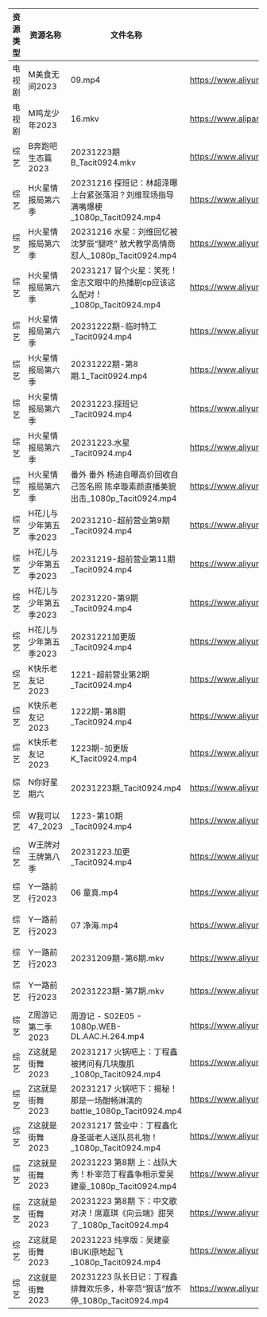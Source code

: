 | 资源类型 | 资源名称          | 文件名称                                                    | 分享链接                                      | 更新时间                |
| ---- | ------------- | ------------------------------------------------------- | ----------------------------------------- | ------------------- |
| 电视剧  | M美食无间2023     | 09.mp4                                                  | https://www.aliyundrive.com/s/gGLnmrzF2iW | 2023-12-24 00:05:18 |
| 电视剧  | M鸣龙少年2023     | 16.mkv                                                  | https://www.alipan.com/s/2HR7qxnbZ7a      | 2023-12-24 00:05:20 |
| 综艺   | B奔跑吧生态篇2023   | 20231223期B_Tacit0924.mkv                                | https://www.aliyundrive.com/s/9mE7QU1mwc4 | 2023-12-24 00:05:41 |
| 综艺   | H火星情报局第六季     | 20231216 探班记：林超泽曝上台紧张落泪？刘维现场指导满嘴爆梗_1080p_Tacit0924.mp4  | https://www.aliyundrive.com/s/4azyom2fB4x | 2023-12-24 09:10:05 |
| 综艺   | H火星情报局第六季     | 20231216 水星：刘维回忆被沈梦辰“腿咚” 敖犬教学高情商怼人_1080p_Tacit0924.mp4  | https://www.aliyundrive.com/s/4azyom2fB4x | 2023-12-24 09:10:05 |
| 综艺   | H火星情报局第六季     | 20231217 冒个火星：笑死！金志文眼中的热播剧cp应该这么配对！_1080p_Tacit0924.mp4 | https://www.aliyundrive.com/s/4azyom2fB4x | 2023-12-24 09:10:05 |
| 综艺   | H火星情报局第六季     | 20231222期-临时特工_Tacit0924.mp4                            | https://www.aliyundrive.com/s/4azyom2fB4x | 2023-12-24 09:10:04 |
| 综艺   | H火星情报局第六季     | 20231222期-第8期.1_Tacit0924.mp4                           | https://www.aliyundrive.com/s/4azyom2fB4x | 2023-12-24 09:10:04 |
| 综艺   | H火星情报局第六季     | 20231223.探班记_Tacit0924.mp4                              | https://www.aliyundrive.com/s/4azyom2fB4x | 2023-12-24 09:10:04 |
| 综艺   | H火星情报局第六季     | 20231223.水星_Tacit0924.mp4                               | https://www.aliyundrive.com/s/4azyom2fB4x | 2023-12-24 09:10:03 |
| 综艺   | H火星情报局第六季     | 番外 番外 杨迪自曝高价回收自己签名照 陈卓璇素颜直播美貌出击_1080p_Tacit0924.mp4     | https://www.aliyundrive.com/s/4azyom2fB4x | 2023-12-24 09:10:03 |
| 综艺   | H花儿与少年第五季2023 | 20231210-超前营业第9期_Tacit0924.mp4                          | https://www.aliyundrive.com/s/Rb3k2hgSjHJ | 2023-12-24 09:10:08 |
| 综艺   | H花儿与少年第五季2023 | 20231219-超前营业第11期_Tacit0924.mp4                         | https://www.aliyundrive.com/s/Rb3k2hgSjHJ | 2023-12-24 09:10:08 |
| 综艺   | H花儿与少年第五季2023 | 20231220-第9期_Tacit0924.mp4                              | https://www.aliyundrive.com/s/Rb3k2hgSjHJ | 2023-12-24 09:10:08 |
| 综艺   | H花儿与少年第五季2023 | 20231221加更版_Tacit0924.mp4                               | https://www.aliyundrive.com/s/Rb3k2hgSjHJ | 2023-12-24 09:10:08 |
| 综艺   | K快乐老友记2023    | 1221-超前营业第2期_Tacit0924.mp4                              | https://www.aliyundrive.com/s/BxVL5bRR35N | 2023-12-24 09:10:11 |
| 综艺   | K快乐老友记2023    | 1222期-第8期_Tacit0924.mp4                                 | https://www.aliyundrive.com/s/BxVL5bRR35N | 2023-12-24 09:10:11 |
| 综艺   | K快乐老友记2023    | 1223期-加更版K_Tacit0924.mp4                                | https://www.aliyundrive.com/s/BxVL5bRR35N | 2023-12-24 09:10:11 |
| 综艺   | N你好星期六        | 20231223期_Tacit0924.mp4                                 | https://www.aliyundrive.com/s/QGPr3eRo3pE | 2023-12-24 09:10:16 |
| 综艺   | W我可以47_2023   | 1223-第10期_Tacit0924.mp4                                 | https://www.aliyundrive.com/s/gJexcigG6Qr | 2023-12-24 00:05:55 |
| 综艺   | W王牌对王牌第八季     | 20231223.加更_Tacit0924.mp4                               | https://www.aliyundrive.com/s/msfoWynj5eP | 2023-12-24 00:05:57 |
| 综艺   | Y一路前行2023     | 06 童真.mp4                                               | https://www.aliyundrive.com/s/swbebfcWmjr | 2023-12-24 00:06:04 |
| 综艺   | Y一路前行2023     | 07 净海.mp4                                               | https://www.aliyundrive.com/s/swbebfcWmjr | 2023-12-24 00:06:03 |
| 综艺   | Y一路前行2023     | 20231209期-第6期.mkv                                       | https://www.aliyundrive.com/s/swbebfcWmjr | 2023-12-24 00:06:03 |
| 综艺   | Y一路前行2023     | 20231223期-第7期.mkv                                       | https://www.aliyundrive.com/s/swbebfcWmjr | 2023-12-24 00:06:02 |
| 综艺   | Z周游记第二季2023   | 周游记 - S02E05 - 1080p.WEB-DL.AAC.H.264.mp4               | https://www.aliyundrive.com/s/dRBUKP5EkX4 | 2023-12-24 09:10:18 |
| 综艺   | Z这就是街舞2023    | 20231217 火锅吧上：丁程鑫被拷问有几块腹肌_1080p_Tacit0924.mp4           | https://www.aliyundrive.com/s/AnJxPe7Xdci | 2023-12-24 09:10:22 |
| 综艺   | Z这就是街舞2023    | 20231217 火锅吧下：揭秘！那是一场酣畅淋漓的battle_1080p_Tacit0924.mp4    | https://www.aliyundrive.com/s/AnJxPe7Xdci | 2023-12-24 09:10:22 |
| 综艺   | Z这就是街舞2023    | 20231217 营业中：丁程鑫化身圣诞老人送队员礼物！_1080p_Tacit0924.mp4        | https://www.aliyundrive.com/s/AnJxPe7Xdci | 2023-12-24 09:10:21 |
| 综艺   | Z这就是街舞2023    | 20231223 第8期 上：战队大秀！朴宰范丁程鑫争相示爱吴建豪_1080p_Tacit0924.mp4   | https://www.aliyundrive.com/s/AnJxPe7Xdci | 2023-12-24 09:10:21 |
| 综艺   | Z这就是街舞2023    | 20231223 第8期 下：中文歌对决！席嘉琪《向云端》甜哭了_1080p_Tacit0924.mp4    | https://www.aliyundrive.com/s/AnJxPe7Xdci | 2023-12-24 09:10:21 |
| 综艺   | Z这就是街舞2023    | 20231223 纯享版：吴建豪IBUKI原地起飞_1080p_Tacit0924.mp4           | https://www.aliyundrive.com/s/AnJxPe7Xdci | 2023-12-24 09:10:20 |
| 综艺   | Z这就是街舞2023    | 20231223 队长日记：丁程鑫排舞欢乐多，朴宰范“狠话”放不停_1080p_Tacit0924.mp4   | https://www.aliyundrive.com/s/AnJxPe7Xdci | 2023-12-24 09:10:20 |
